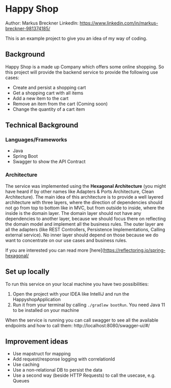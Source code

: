 # Happy Shop

Author: Markus Breckner
LinkedIn: https://www.linkedin.com/in/markus-breckner-981374185/

This is an example project to give you an idea of my way of coding.

## Background
Happy Shop is a made up Company which offers some online shopping.
So this project will provide the backend service to provide the following use cases:
- Create and persist a shopping cart
- Get a shopping cart with all items
- Add a new item to the cart
- Remove an item from the cart (Coming soon)
- Change the quantity of a cart item

## Technical Background

### Languages/Frameworks
- Java
- Spring Boot
- Swagger to show the API Contract

### Architecture
The service was implemented using the <strong>Hexagonal Architecture</strong>
(you might have heard if by other names like Adapters & Ports Architecture, Clean Architecture).
The main idea of this architecture is to provide a well layered architecture with three layers,
where the direction of dependencies should not go from top to bottom like in MVC, but from outside to inside,
where the inside is the domain layer. The domain layer should not have any dependencies to another layer,
because we should focus there on reflecting the domain model and implement all the business rules.
The outer layer are all the adapters (like REST Controllers, Persistence Implementations, Calling external service).
No inner layer should depend on those because we do want to concentrate on our use cases and business rules.

If you are interested you can read more [here](https://reflectoring.io/spring-hexagonal/

## Set up locally
To run this service on your local machine you have two possibilities:
1) Open the project with your IDEA like IntelliJ and run the HappyshopApplication
2) Run it from your terminal by calling `./gradlew bootRun`. You need Java 11 to be installed on your machine

When the service is running you can call swagger to see all the available endpoints and how to call them:
http://localhost:8080/swagger-ui/#/

## Improvement ideas

- Use mapstruct for mapping
- Add request/response logging with correlationId
- Use caching
- Use a non-relational DB to persist the data
- Use a second way (beside HTTP Requests) to call the usecase, e.g. Queues

